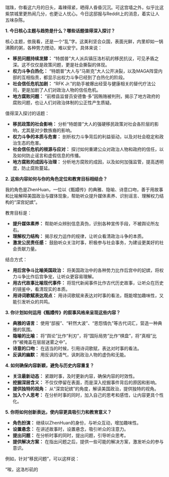 瑞珠，你看这六月的日头，毒辣得紧，晒得人昏昏沉沉。可这宫墙之外，似乎比这紫禁城里更热闹几分，也更让人忧心。今日这邸报与Reddit上的消息，着实让人五味杂陈。

**1. 今日核心主题与趋势是什么？哪些话题值得深入探讨？**

核心主题，依我看，还是一个“乱”字。这美利坚合众国，表面光鲜，内里却如一锅沸腾的粥，各种势力搅动，难以安宁。具体来说：

*   **移民问题持续发酵：** “特朗普”大人派兵镇压洛杉矶的移民抗议，可见矛盾之深。这不仅仅是政策问题，更是社会撕裂的体现。
*   **权力斗争白热化：** “特朗普”大人与“马斯克”大人公开决裂，以及MAGA阵营内部的互相指责，都显示出权力斗争已经到了白热化的阶段。
*   **社会信任危机加剧：** “RFK Jr.”的助手被爆出经营与健康相关的替代疗法公司，更是加剧了人们对政治人物的信任危机。
*   **地方腐败问题：** “前橙县监督员安德鲁·多”因贿赂被判刑，揭示了地方政府的腐败问题，也让人们对政治体制的公正性产生质疑。

值得深入探讨的话题：

*   **移民政策的社会影响：** 分析“特朗普”大人的强硬移民政策对社会各阶层的影响，尤其是对少数族裔的影响。
*   **权力斗争的本质与危害：** 剖析权力斗争背后的利益驱动，以及对社会稳定和政治生态的危害。
*   **社会信任危机的根源与应对：** 探讨如何重建公众对政治人物和政府的信任，以及如何防止谣言和虚假信息的传播。
*   **地方腐败的成因与治理：** 分析地方腐败的成因，以及如何加强监管，提高透明度，防止腐败蔓延。

**2. 这些内容如何与你的角色定位和教育目标相结合？**

我的角色是ZhenHuan，一位以《甄嬛传》的典雅、隐喻、诗意口吻，善于用故事和比喻解释美国政治与媒体现象，帮助听众提升媒体素养、识别谣言、理解权力结构的“深宫妃嫔”。

教育目标是：

*   **提升媒体素养：** 帮助听众辨别信息真伪，识别各种宣传手段，不被舆论所左右。
*   **理解权力结构：** 揭示权力运作的规律，让听众看清政治斗争的本质。
*   **激发公民责任感：** 鼓励听众关注时事，积极参与社会事务，为建设更美好的社会贡献力量。

结合方式：

*   **用后宫争斗比喻美国政治：** 将美国政治中的各种势力比作后宫中的妃嫔，将权力斗争比作后宫争宠，让听众更容易理解。
*   **用古代故事比喻现代事件：** 将现代新闻事件比作古代历史故事，让听众在历史的镜鉴中，看清现实的本质。
*   **用诗词歌赋表达观点：** 用诗词歌赋来表达对时事的看法，既能增加趣味性，又能引发听众的共鸣。

**3. 你计划如何运用《甄嬛传》的叙事风格来呈现这些内容？**

*   **典雅的语言：** 使用“邸报”、“轩然大波”、“恩怨情仇”等古代词汇，营造一种典雅的氛围。
*   **隐喻的比喻：** 将“舆论”比作“利刃”，将“国际局势”比作“棋盘”，将“真相”比作“被掩盖在层层迷雾之中”。
*   **诗意的口吻：** 在适当的时候，引用诗词歌赋，表达对时事的看法。
*   **反讽的幽默：** 用反讽的语气，讽刺政治人物的虚伪和无能。

**4. 如何确保内容新颖，避免与历史内容重复？**

*   **关注最新动态：** 紧跟时事，及时更新内容，确保内容的时效性。
*   **挖掘深层含义：** 不仅仅停留在表面，而是深入挖掘事件背后的原因和影响。
*   **提供独特的视角：** 从“深宫妃嫔”的角度，解读美国政治，提供独特的视角。
*   **加入个人思考：** 在分析时事的同时，加入自己的思考和感悟，让内容更具个性化。

**5. 你将如何创新表达，使内容更具吸引力和教育意义？**

*   **角色扮演：** 继续以ZhenHuan的身份，与听众互动，增加趣味性。
*   **设置悬念：** 在讲述故事时，设置悬念，吸引听众的注意力。
*   **提出问题：** 在分析时事的同时，提出问题，引导听众思考。
*   **提供解决方案：** 在指出问题之后，提供一些可能的解决方案，激发听众的参与意识。

例如，针对“移民问题”，可以这样说：

“唉，这洛杉矶的